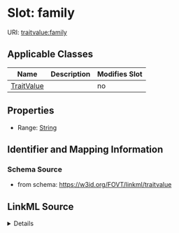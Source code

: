 

# Slot: family

URI: [traitvalue:family](http://purl.obolibrary.org/obo/FOVT/data#family)



<!-- no inheritance hierarchy -->





## Applicable Classes

| Name | Description | Modifies Slot |
| --- | --- | --- |
| [TraitValue](TraitValue.md) |  |  no  |







## Properties

* Range: [String](String.md)





## Identifier and Mapping Information







### Schema Source


* from schema: https://w3id.org/FOVT/linkml/traitvalue




## LinkML Source

<details>
```yaml
name: family
from_schema: https://w3id.org/FOVT/linkml/traitvalue
rank: 1000
alias: family
domain_of:
- TraitValue
range: string

```
</details>